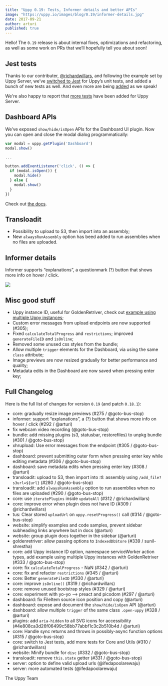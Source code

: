 ```yaml
---
title: "Uppy 0.19: Tests, Informer details and better APIs"
image: "https://uppy.io/images/blog/0.19/informer-details.jpg"
date: 2017-09-21
author: arturi
published: true
---
```


Hello! The `0.19` release is about internal fixes, optimizations and refactoring, as well as some work on PRs that we’ll hopefully tell you about soon!

## Jest tests

Thanks to our contributer, [@richardwillars](https://github.com/richardwillars), and following the example set by Uppy Server, we’ve [switched to Jest](https://github.com/transloadit/uppy/pull/310) for Uppy’s unit tests, and added a bunch of new tests as well. And even more are being [added](https://github.com/transloadit/uppy/pull/346) as we speak!

We're also happy to report that [more tests](https://github.com/transloadit/uppy-server/compare/3341a9592d0723fd9b58ec77d8c762f20b434704...d3c6f5b409d08f588d1704b77181e5c0342ca322) have been added for Uppy Server.

## Dashboard APIs

We’ve exposed `show/hide/isOpen` APIs for the Dashboard UI plugin. Now you can open and close the modal dialog programmatically:

```js
var modal = uppy.getPlugin('Dashboard')
modal.show()

...

button.addEventListener('click', () => {
  if (modal.isOpen()) {
    modal.hide()
  } else {
    modal.show()
  }
})
```

Check out [the docs](https://uppy.io/docs/dashboard/#Methods).

<!--more-->

## Transloadit

- Possibility to upload to S3, then import into an assembly;
- New `alwaysRunAssembly` option has beed added to run assemblies when no files are uploaded.

## Informer details

Informer supports “explanations”, a questionmark (?) button that shows more info on hover / click.

<img class="border" src="/images/blog/0.19/informer-details.jpg">

## Misc good stuff

- Uppy instance ID, useful for GoldenRetriver, check out [example using multiple Uppy instances](https://github.com/transloadit/uppy/tree/master/examples/multiple-instances);
- Custom error messages from upload endpoints are now supported (#305);
- Fixed `calculateTotalProgress` and `restrictions`; improved `generateFileID` and `isOnline`;
- Removed some unused css styles from the bundle;
- Allow multiple `trigger` elements for the Dashboard, via using the same `class` attribute;
- Image previews are now resized gradually for better performance and quality;
- Metadata edits in the Dashboard are now saved when pressing enter key;

## Full Changelog

Here is the full list of changes for version `0.19` (and patch `0.18.1`):

- core: gradually resize image previews (#275 / @goto-bus-stop)
- informer: support “explanations”, a (?) button that shows more info on hover / click (#292 / @arturi)
- fix webcam video recording (@goto-bus-stop)
- bundle: add missing plugins (s3, statusbar, restorefiles) to unpkg bundle (#301 / @goto-bus-stop)
- xhrupload: Use error messages from the endpoint (#305 / @goto-bus-stop)
- dashboard: prevent submitting outer form when pressing enter key while editing metadata (#306 / @goto-bus-stop)
- dashboard: save metadata edits when pressing enter key (#308 / @arturi)
- transloadit: upload to S3, then import into :tl: assembly using `/add_file?s3url=${url}` (#280 / @goto-bus-stop)
- transloadit: add `alwaysRunAssembly` option to run assemblies when no files are uploaded (#290 / @goto-bus-stop)
- core: use `iteratePlugins` inside `updateAll` (#312 / @richardwillars)
- core: improve error when plugin does not have ID (#309 / @richardwillars)
- tus: Clear stored `uploadUrl` on `uppy.resetProgress()` call (#314 / @goto-bus-stop)
- website: simplify examples and code samples, prevent sidebar subheading links anywhere but in docs (@arturi)
- website: group plugin docs together in the sidebar (@arturi)
- goldenretriver: allow passing options to `IndexedDbStore` (#339 / sunil-shrestha)
- core: add Uppy instance ID option, namespace serviceWorker action types, add example using multiple Uppy instances with GoldenRetriver (#333 / @goto-bus-stop)
- core: fix `calculateTotalProgress` - NaN (#342 / @arturi)
- core: fix and refactor `restrictions` (#345 / @arturi)
- core: Better `generateFileID` (#330 / @arturi)
- core: improve `isOnline()` (#319 / @richardwillars)
- core: remove unused bootstrap styles (#329 / @arturi)
- core: experiment with yo-yo --> preact and picodom (#297 / @arturi)
- dashboard: fix FileItem source icon position and copy (@arturi)
- dashboard: expose and document the `show/hide/isOpen` API (@arturi)
- dashboard: allow multiple `trigger` of the same class `.open-uppy` (#328 / @arturi)
- plugins: add `aria-hidden` to all SVG icons for accessibility (#4e808ca3d26f06499c58bb77abbf1c3c2b510b4d / @arturi)
- core: Handle sync returns and throws in possibly-async function options (#315 / @goto-bus-stop)
- core: switch to Jest tests, add more tests for Core and Utils (#310 / @richardwillars)
- website: Minify bundle for `disc` (#332 / @goto-bus-stop)
- transloadit: remove `this.state` getter (#331 / @goto-bus-stop)
- server: option to define valid upload urls (@ifedapoolarewaju)
- server: more automated tests (@ifedapoolarewaju)

The Uppy Team
